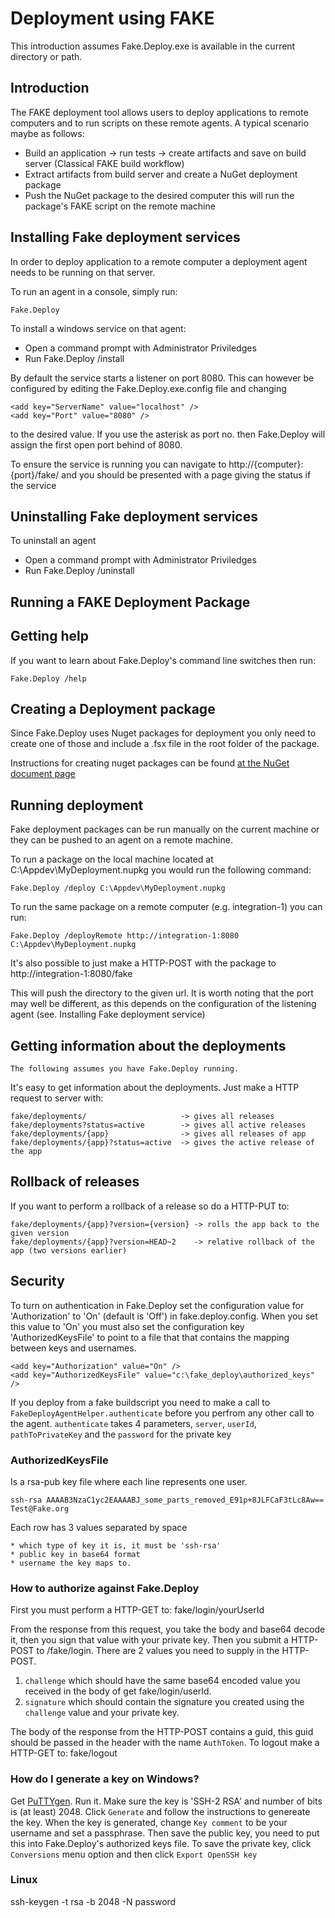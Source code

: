 # Deployment using FAKE

This introduction assumes Fake.Deploy.exe is available in the current directory or path.

## Introduction

The FAKE deployment tool allows users to deploy applications to remote computers and to run scripts on these remote agents. A typical scenario maybe as follows:


* Build an application -> run tests -> create artifacts and save on build server (Classical FAKE build workflow)
* Extract artifacts from build server and create a NuGet deployment package
* Push the NuGet package to the desired computer this will run the package's FAKE script on the remote machine

## Installing Fake deployment services

In order to deploy application to a remote computer a deployment agent needs to be running on that server.

To run an agent in a console, simply run:

    Fake.Deploy

To install a windows service on that agent:

   * Open a command prompt with Administrator Priviledges
   * Run Fake.Deploy /install

By default the service starts a listener on port 8080. This can however be configured by editing the Fake.Deploy.exe.config file
and changing

    <add key="ServerName" value="localhost" />
    <add key="Port" value="8080" />

to the desired value. If you use the asterisk as port no. then Fake.Deploy will assign the first open port behind of 8080.

To ensure the service is running you can navigate to http://{computer}:{port}/fake/ and you should be presented with a page giving the
status if the service

## Uninstalling Fake deployment services

To uninstall an agent

   * Open a command prompt with Administrator Priviledges
   * Run Fake.Deploy /uninstall

## Running a FAKE Deployment Package

## Getting help

If you want to learn about Fake.Deploy's command line switches then run:

    Fake.Deploy /help

## Creating a Deployment package

Since Fake.Deploy uses Nuget packages for deployment you only need to create one of those and include a .fsx file in the root folder of the package.

Instructions for creating nuget packages can be found [at the NuGet document page](http://docs.nuget.org/docs/creating-packages/creating-and-publishing-a-package)

## Running deployment

Fake deployment packages can be run manually on the current machine or they can be pushed to an agent on a remote machine.

To run a package on the local machine located at C:\Appdev\MyDeployment.nupkg you would run the following command:

    Fake.Deploy /deploy C:\Appdev\MyDeployment.nupkg

To run the same package on a remote computer (e.g. integration-1) you can run:

    Fake.Deploy /deployRemote http://integration-1:8080 C:\Appdev\MyDeployment.nupkg

It's also possible to just make a HTTP-POST with the package to http://integration-1:8080/fake

This will push the directory to the given url. It is worth noting that the port may well be different, as this depends on the configuration of the
listening agent (see. Installing Fake deployment service)

## Getting information about the deployments

    The following assumes you have Fake.Deploy running.

It's easy to get information about the deployments. Just make a HTTP request to server with:

    fake/deployments/                     -> gives all releases
    fake/deployments?status=active        -> gives all active releases
    fake/deployments/{app}                -> gives all releases of app
    fake/deployments/{app}?status=active  -> gives the active release of the app

## Rollback of releases

If you want to perform a rollback of a release so do a HTTP-PUT to:

    fake/deployments/{app}?version={version} -> rolls the app back to the given version
    fake/deployments/{app}?version=HEAD~2    -> relative rollback of the app (two versions earlier)

## Security
To turn on authentication in Fake.Deploy set the configuration value for 'Authorization' to 'On' (default is 'Off') in fake.deploy.config.
When you set this value to 'On' you must also set the configuration key 'AuthorizedKeysFile' to point to a file that that contains the mapping between keys and usernames.

    <add key="Authorization" value="On" />
    <add key="AuthorizedKeysFile" value="c:\fake_deploy\authorized_keys" />

If you deploy from a fake buildscript you need to make a call to `FakeDeployAgentHelper.authenticate` before you perfrom any other call to the agent.
`authenticate` takes 4 parameters, `server`, `userId`, `pathToPrivateKey` and the `password` for the private key

### AuthorizedKeysFile
Is a rsa-pub key file where each line represents one user.

    ssh-rsa AAAAB3NzaC1yc2EAAAABJ_some_parts_removed_E91p+8JLFCaF3tLc8Aw== Test@Fake.org

Each row has 3 values separated by space

    * which type of key it is, it must be 'ssh-rsa'
    * public key in base64 format
    * username the key maps to.

### How to authorize against Fake.Deploy
First you must perform a HTTP-GET to:
        fake/login/yourUserId

From the response from this request, you take the body and base64 decode it, then you sign that value with your private key.
Then you submit a HTTP-POST to
        /fake/login.
There are 2 values you need to supply in the HTTP-POST.

1. `challenge` which should have the same base64 encoded value you received in the body of get fake/login/userId.
2. `signature` which should contain the signature you created using the `challenge` value and your private key.

The body of the response from the HTTP-POST contains a guid, this guid should be passed in the header with the name `AuthToken`.
To logout make a HTTP-GET to:
        fake/logout


### How do I generate a key on Windows?
Get [PuTTYgen](http://www.chiark.greenend.org.uk/~sgtatham/putty/download.html).
Run it.
Make sure the key is 'SSH-2 RSA' and number of bits is (at least) 2048.
Click `Generate` and follow the instructions to genereate the key.
When the key is generated, change `Key comment` to be your username and set a passphrase.
Then save the public key, you need to put this into Fake.Deploy's authorized keys file.
To save the private key, click `Conversions` menu option and then click `Export OpenSSH key`

### Linux
 ssh-keygen -t rsa -b 2048 -N password
